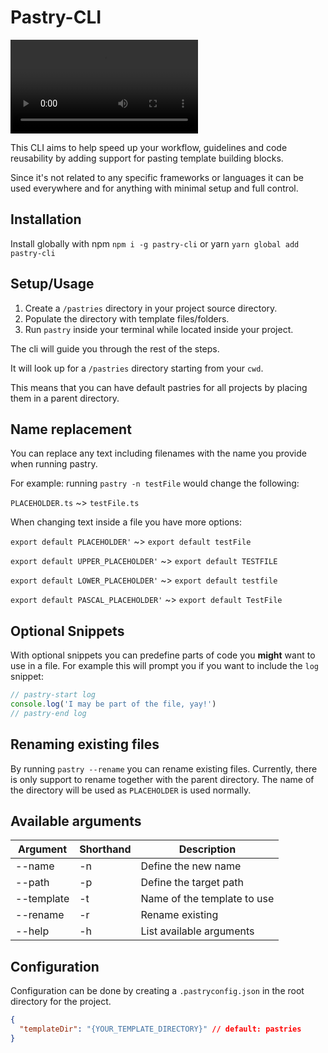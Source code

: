 # Pastry-CLI

![A video showing pastry-cli](https://i.imgur.com/W9MGRDQ.mp4)

This CLI aims to help speed up your workflow, guidelines and code reusability by adding support for pasting template building blocks.

Since it's not related to any specific frameworks or languages it can be used everywhere and for anything with minimal setup and full control.

## Installation

Install globally with npm `npm i -g pastry-cli` or yarn `yarn global add pastry-cli`

## Setup/Usage

1. Create a `/pastries` directory in your project source directory.
2. Populate the directory with template files/folders.
3. Run `pastry` inside your terminal while located inside your project.

The cli will guide you through the rest of the steps.

It will look up for a `/pastries` directory starting from your `cwd`.

This means that you can have default pastries for all projects by placing them in a parent directory.

## Name replacement

You can replace any text including filenames with the name you provide when running pastry.

For example: running `pastry -n testFile` would change the following:

`PLACEHOLDER.ts` ~> `testFile.ts`

When changing text inside a file you have more options:

`export default PLACEHOLDER'` ~> `export default testFile`

`export default UPPER_PLACEHOLDER'` ~> `export default TESTFILE`

`export default LOWER_PLACEHOLDER'` ~> `export default testfile`

`export default PASCAL_PLACEHOLDER'` ~> `export default TestFile`

## Optional Snippets

With optional snippets you can predefine parts of code you **might** want to use in a file.
For example this will prompt you if you want to include the `log` snippet:

```javascript
// pastry-start log
console.log('I may be part of the file, yay!')
// pastry-end log
```

## Renaming existing files

By running `pastry --rename` you can rename existing files.
Currently, there is only support to rename together with the parent directory.
The name of the directory will be used as `PLACEHOLDER` is used normally.

## Available arguments

| Argument   | Shorthand | Description                 |
| ---------- | --------- | --------------------------- |
| --name     | -n        | Define the new name         |
| --path     | -p        | Define the target path      |
| --template | -t        | Name of the template to use |
| --rename   | -r        | Rename existing             |
| --help     | -h        | List available arguments    |

## Configuration

Configuration can be done by creating a `.pastryconfig.json` in the root directory for the project.

```json
{
  "templateDir": "{YOUR_TEMPLATE_DIRECTORY}" // default: pastries
}
```
